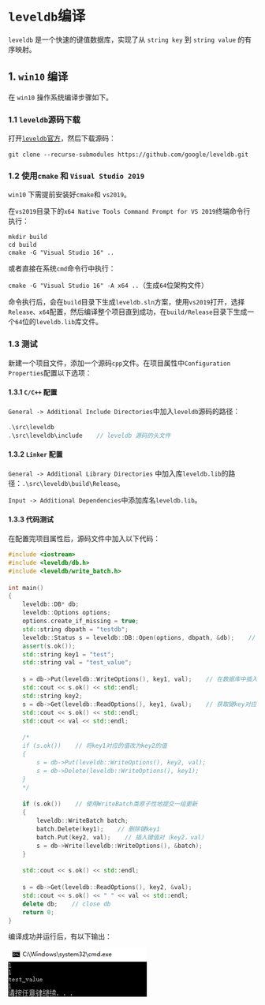 # `leveldb`编译

`leveldb` 是一个快速的键值数据库，实现了从 `string key` 到 `string value` 的有序映射。

## 1. `win10` 编译

在 `win10` 操作系统编译步骤如下。

### 1.1 `leveldb`源码下载

打开[`leveldb`官方](https://github.com/google/leveldb)，然后下载源码：

`git clone --recurse-submodules https://github.com/google/leveldb.git`

### 1.2 使用`cmake` 和 `Visual Studio 2019`

`win10` 下需提前安装好`cmake`和 `vs2019`。

在`vs2019`目录下的`x64 Native Tools Command Prompt for VS 2019`终端命令行执行：

```shell
mkdir build
cd build
cmake -G "Visual Studio 16" ..
```

或者直接在系统`cmd`命令行中执行：

`cmake -G "Visual Studio 16" -A x64 ..`（生成`64`位架构文件）

命令执行后，会在`build`目录下生成`leveldb.sln`方案，使用`vs2019`打开，选择`Release、x64`配置，然后编译整个项目直到成功，在`build/Release`目录下生成一个`64`位的`leveldb.lib`库文件。

### 1.3 测试

新建一个项目文件，添加一个源码`cpp`文件。在项目属性中`Configuration Properties`配置以下选项：

#### 1.3.1 `C/C++` 配置

`General -> Additional Include Directories`中加入`leveldb`源码的路径：

```c++
.\src\leveldb 
.\src\leveldb\include    // leveldb 源码的头文件

```

#### 1.3.2 `Linker` 配置

`General -> Additional Library Directories` 中加入库`leveldb.lib`的路径：`.\src\leveldb\build\Release`。

`Input -> Additional Dependencies`中添加库名`leveldb.lib`。

#### 1.3.3 代码测试

在配置完项目属性后，源码文件中加入以下代码：

```c++
#include <iostream> 
#include <leveldb/db.h>
#include <leveldb/write_batch.h>

int main()
{
    leveldb::DB* db;
    leveldb::Options options;
    options.create_if_missing = true;
    std::string dbpath = "testdb";
    leveldb::Status s = leveldb::DB::Open(options, dbpath, &db);    // 打开一个 leveldb 数据库, 对应于当前路径下 testdb 目录
    assert(s.ok());
    std::string key1 = "test";
    std::string val = "test_value";

    s = db->Put(leveldb::WriteOptions(), key1, val);    // 在数据库中插入(key1, val)键值对
    std::cout << s.ok() << std::endl;
    std::string key2;
    s = db->Get(leveldb::ReadOptions(), key1, &val);    // 获取键key对应的值val
    std::cout << s.ok() << std::endl;
    std::cout << val << std::endl;
    
    /*
    if (s.ok())    // 将key1对应的值改为key2的值
    {
        s = db->Put(leveldb::WriteOptions(), key2, val);
        s = db->Delete(leveldb::WriteOptions(), key1);
    }
    */

    if (s.ok())    // 使用WriteBatch类原子性地提交一组更新
    {
        leveldb::WriteBatch batch;
        batch.Delete(key1);    // 删除键key1
        batch.Put(key2, val);    // 插入键值对（key2，val）
        s = db->Write(leveldb::WriteOptions(), &batch);
    }

    std::cout << s.ok() << std::endl;
    
    s = db->Get(leveldb::ReadOptions(), key2, &val);
    std::cout << s.ok() << " " << val << std::endl;
    delete db;    // close db
    return 0;
}

```

编译成功并运行后，有以下输出：

![output](leveldb.png)
